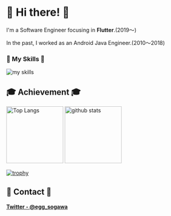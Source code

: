 # 🍻 Hi there! 🍻
I'm a Software Engineer focusing in **Flutter**.(2019〜)

In the past, I worked as an Android Java Engineer.(2010〜2018)


###  🎁 My Skills 🎁
<img alt="my skills" src="https://skillicons.dev/icons?theme=light&perline=5&i=flutter,dart,firebase,androidstudio,java,ps,figma,unity,wordpress,vscode" />


## 🎓 Achievement 🎓
<p align="left"> 
  <img alt="Top Langs" height="150px" src="https://github-readme-stats.vercel.app/api/top-langs/?username=YoshihideSogawa&layout=compact&show_icons=true" />
  <img alt="github stats" height="150px" src="https://github-readme-stats-sigma-five.vercel.app/api?username=YoshihideSogawa&count_private=true&include_all_commits=true" />
</p>


[![trophy](https://github-readme-stats-sigma-five.vercel.app/?username=YoshihideSogawa&margin-w=5)](https://github.com/YoshihideSogawa/)

## 💬 Contact 💬

**[Twitter - @egg_sogawa](https://twitter.com/egg_sogawa)**

